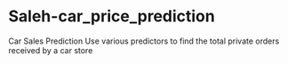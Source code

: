 # Saleh-car_price_prediction
Car Sales Prediction Use various predictors to find the total private orders received by a car store
